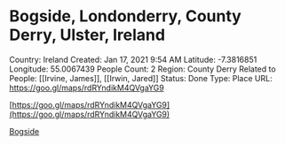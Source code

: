 # Bogside, Londonderry, County Derry, Ulster, Ireland

Country: Ireland
Created: Jan 17, 2021 9:54 AM
Latitude: -7.3816851
Longitude: 55.0067439
People Count: 2
Region: County Derry
Related to People: [[Irvine, James]], [[Irwin, Jared]]
Status: Done
Type: Place
URL: https://goo.gl/maps/rdRYndikM4QVgaYG9

[https://goo.gl/maps/rdRYndikM4QVgaYG9](https://goo.gl/maps/rdRYndikM4QVgaYG9)

[Bogside](https://en.wikipedia.org/wiki/Bogside)